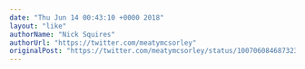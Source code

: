 ```yaml
---
date: "Thu Jun 14 00:43:10 +0000 2018"
layout: "like"
authorName: "Nick Squires"
authorUrl: "https://twitter.com/meatymcsorley"
originalPost: "https://twitter.com/meatymcsorley/status/1007060846873231360"
---
```

